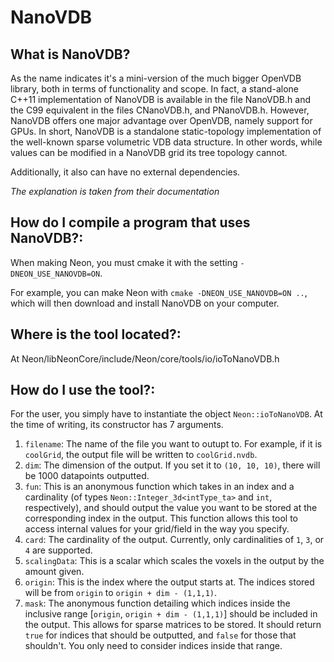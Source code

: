 # NanoVDB

## What is NanoVDB?

As the name indicates it's a mini-version of the much bigger OpenVDB library, both in terms of functionality and scope. In fact, a stand-alone C++11 implementation of NanoVDB is available in the file NanoVDB.h and the C99 equivalent in the files CNanoVDB.h, and PNanoVDB.h. However, NanoVDB offers one major advantage over OpenVDB, namely support for GPUs. In short, NanoVDB is a standalone static-topology implementation of the well-known sparse volumetric VDB data structure. In other words, while values can be modified in a NanoVDB grid its tree topology cannot.

Additionally, it also can have no external dependencies.

*The explanation is taken from their documentation*

## How do I compile a program that uses NanoVDB?:

When making Neon, you must cmake it with the setting ` -DNEON_USE_NANOVDB=ON `.

For example, you can make Neon with ` cmake -DNEON_USE_NANOVDB=ON .. `, which will then download and install NanoVDB on your computer.

## Where is the tool located?:

At Neon/libNeonCore/include/Neon/core/tools/io/ioToNanoVDB.h

## How do I use the tool?:

For the user, you simply have to instantiate the object `Neon::ioToNanoVDB`. At the time of writing, its constructor has 7 arguments.

1. `filename`: The name of the file you want to outupt to. For example, if it is `coolGrid`, the output file will be written to `coolGrid.nvdb`.
2. `dim`: The dimension of the output. If you set it to `(10, 10, 10)`, there will be 1000 datapoints outputted.
3. `fun`: This is an anonymous function which takes in an index and a cardinality (of types `Neon::Integer_3d<intType_ta>` and `int`, respectively), and should output the value you want to be stored at the corresponding index in the output. This function allows this tool to access internal values for your grid/field in the way you specify.
4. `card`: The cardinality of the output. Currently, only cardinalities of `1`, `3`, or `4` are supported.
5. `scalingData`: This is a scalar which scales the voxels in the output by the amount given.
6. `origin`: This is the index where the output starts at. The indices stored will be from `origin` to `origin + dim - (1,1,1)`.
7. `mask`: The anonymous function detailing which indices inside the inclusive range [`origin`, `origin + dim - (1,1,1)`] should be included in the output. This allows for sparse matrices to be stored. It should return `true` for indices that should be outputted, and `false` for those that shouldn't. You only need to consider indices inside that range.
